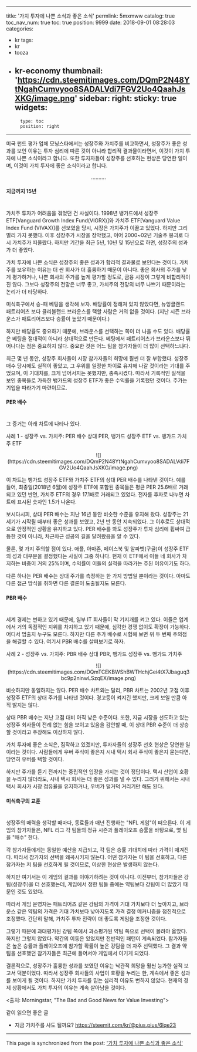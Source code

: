 
---
title: '가치 투자에 나쁜 소식과 좋은 소식'
permlink: 5mxmww
catalog: true
toc_nav_num: true
toc: true
position: 9999
date: 2018-09-01 08:28:03
categories:
- kr
tags:
- kr
- tooza
- kr-economy
thumbnail: 'https://cdn.steemitimages.com/DQmP2N48YtNgahCumvyoo8SADALVdi7FGV2Uo4QaahJsXKG/image.png'
sidebar:
    right:
        sticky: true
widgets:
    -
        type: toc
        position: right
---


미국 펀드 평가 업체 모닝스타에서는 성장주와 가치주를 비교하면서, 성장주가 좋은 성과를 보인 이유는 투자 심리에 따른 것이 아니라 합리적 결과물이라면서, 이것이 가치 투자에 나쁜 소식이라고 합니다.  또한 투자자들이 성장주를 선호하는 현상은 당연한 일이며, 이것이 가치 투자에 좋은 소식이라고 합니다.  

<center>
..........
</center>

#### 지금까지 15년 
# 
가치주 투자가 어려움을 겪었던 건 사실이다. 1998년 뱅가드에서 성장주 ETF[Vanguard Growth Index Fund(VIGRX)]와 가치주 ETF[Vanguard Value Index Fund (VIVAX)]를 선보였을 당시, 시장은 가치주가 이끌고 있었다. 하지만 그리 멀리 가지 못했다. 이후 성장주가 시장을 장악했고, 이어 2000~02년 기술주 붕괴로 다시 가치주가 떠올랐다. 하지만 기간을 최근 5년, 10년 및 15년으로 하면, 성장주의 성과가 더 좋았다.  

가치 투자에 나쁜 소식은 성장주의 좋은 성과가 합리적 결과물로 보인다는 것이다. 가치주를 보유하는 이유는 더 싼 회사가 더 훌륭하기 때문이 아니다. 좋은 회사의 주가를 낮게 평가하거나, 나쁜 회사의 주가를 높게 평가할 정도로, 금융 시장이 그렇게 비합리적이진 않다. 그보다 성장주의 전망은 너무 좋고, 가치주의 전망의 너무 나쁘기 때문이라는 논리가 더 타당하다.  

미식축구에서 승-패 베팅을 생각해 보자. 배당률이 정해져 있지 않았다면, 뉴잉글랜드 패트리어츠 보다 클리블랜드 브라운스를 택할 사람은 거의 없을 것이다.  (지난 시즌 브라운스가 패트리어츠보다 승률이 높았기 때문이다.)   

하지만 배당률도 중요하기 때문에, 브라운스를 선택하는 쪽이 더 나을 수도 있다. 배당률은 베팅을 절대적이 아니라 상대적으로 만든다. 베팅에서 패트리어츠가 브라운스보다 뛰어나다는 점은 중요하지 않다. 중요한 것은 어느 팀을 참가자들이 더 많이 선택하느냐다.  

최근 몇 년 동안, 성장주 회사들이 시장 참가자들의 희망에 훨씬 더 잘 부합했다. 성장주 매수 당시에도 실적이 좋았고, 그 우위를 일정한 차이로 유지해 나갈 것이라는 기대를 주었으며, 이 기대치를, 크게 넘어서지는 못했지만, 충족시켰다. 따라서 기록적인 실적을 보인 종목들로 가득한 뱅가드의 성장주 ETF가 좋은 수익률을 기록했던 것이다. 주가는 기업을 따라가기 마련이므로.  

#### PER 배수 
#
그 증거는 아래 차트에 나타나 있다. 

사례 1 - 성장주 vs. 가치주: PER 배수 
상대 PER, 뱅가드 성장주 ETF vs. 뱅가드 가치주 ETF 

<center> 
![](https://cdn.steemitimages.com/DQmP2N48YtNgahCumvyoo8SADALVdi7FGV2Uo4QaahJsXKG/image.png)
</center> 

이 차트는 뱅가드 성장주 ETF와 가치주 ETF의 상대 PER 배수를 나타낸 것이다. 예를 들어, 최종일(2018년 6월)에 성장주 ETF에 포함된 종목들은 평균 PER 25.6배로 거래되고 있던 반면, 가치주 ETF의 경우 17.1배로 거래되고 있었다. 전자를 후자로 나누면 차트에 표시된 숫자인 1.5가 나온다. 

보시다시피, 상대 PER 배수는 지난 16년 동안 비슷한 수준을 유지해 왔다. 성장주는 21세기가 시작될 때부터 좋은 성과를 보였고, 2년 반 동안 지속되었다. 그 이후로도 상대적으로 안정적인 상황을 유지하고 있다. PER 배수를 봐도 성장주가 투자 심리에 휩싸여 급등한 것이 아니라, 차근차근 성공의 길을 달려왔음을 알 수 있다. 

물론, 몇 가지 주의할 점이 있다. 애플, 아마존, 페이스북 및 알파벳(구글)이 성장주 ETF의 성과 대부분을 결정했다는 사실이 그중 하나다.  현재 이 ETF에서 이들 네 회사가 차지하는 비중이 거의 25%이며, 수익률이 이들의 실적을 따라가는 주된 이유이기도 하다.  

다른 하나는 PER 배수는 상대 주가를 측정하는 한 가지 방법일 뿐이라는 것이다. 아마도 다른 접근 방식을 취하면 다른 결론이 도출될지도 모른다. 

#### PBR 배수 
#
세계 경제는 변하고 있기 때문에, 일부 IT 회사들이 막 기지개를 켜고 있다. 이들은 업계에서 거의 독점적인 지위를 차지하고 있기 때문에, 심각한 경쟁 없이도 확장이 가능하다. 어디서 멈출지 누구도 모른다. 하지만 다른 주가 배수로 시험해 보면 위 두 번째 주의점을 해결할 수 있다. 여기서 PBR 배수를 살펴보기로 하자.  

사례 2 - 성장주 vs. 가치주: PBR 배수 
상대 PBR, 뱅가드 성장주 vs. 뱅가드 가치주 

<center> 
![](https://cdn.steemitimages.com/DQmTCEKBWShBWTHchjGei4tX7Jbaguq3bc9p2ninwLSzqEX/image.png)
</center> 

비슷하지만 동일하지는 않다. PER 배수 차트와는 달리, PBR 차트는 2002년 고점 이후 성장주 ETF의 상대 주가를 나타낸 것이다. 경고등이 켜지긴 했지만, 크게 보일 만큼 아직 밝지는 않다.  

상대 PBR 배수는 지난 고점 대비 아직 낮은 수준이다.  또한, 지금 시장을 선도하고 있는 성장주 회사들이 전례 없는 힘을 보이고 있음을 감안할 때, 이 상대 PBR 수준이 더 상승할 것이라고 주장해도 이상하지 않다. 

가치 투자에 좋은 소식은, 짐작하고 있겠지만, 투자자들의 성장주 선호 현상은 당연한 일이라는 것이다. 사람들에게 우버 주식이 좋은지 시내 택시 회사 주식이 좋은지 묻는다면, 당연히 우버를 택할 것이다.  

하지만 주가를 듣기 전까지는 중립적인 입장을 가지는 것이 정답이다. 택시 산업이 호황을 누리지 않더라도, 시내 택시 회사는  더 좋은 성과를 낼 수 있다. 그러기 위해서는 시내 택시 회사가 시장 점유율을 유지하거나, 우버가  덜거덕 거리기만 해도 된다.

#### 미식축구의 교훈 
#
성장주의 매력을 생각할 때마다, 동료들과 매년 진행하는 "NFL 게임"이 떠오른다. 이 게임의 참가자들은, NFL 리그 각 팀들의  정규 시즌과 플레이오프 승률을 바탕으로, 몇 팀을 "매수" 한다.  

각 참가자들에게는 동일한 예산을 지급되고, 각 팀은 승률 기대치에 따라 가격이 매겨진다. 따라서 참가자의 선택을 왜곡시키지 않는다. 어떤 참가자는 이 팀을 선호하고, 다른 참가자는 저 팀을 선호하게 될 것이므로, 이상한 현상은 발생하지 않는다. 

하지만 여기서는 이 게임의 결과를 이야기하려는 것이 아니다. 이전부터, 참가자들은 강팀(성장주)을 더 선호했는데, 게임에서 정한 팀들 중에는 약팀보다 강팀이 더 많았기 때문인 것도 있었다.  

따라서 게임 운영자는 패트리어츠 같은 강팀의 가격이 기대 가치보다 더 높아지고, 브라운스 같은 약팀의 가격은 기대 가치보다 낮아지도록 가격 결정 메커니즘을 점진적으로 조정했다. 간단히 말해, 가치주 투자 전략이 더 좋도록 게임을 조정한 것이다. 

그렇기 때문에 과대평가된 강팀 쪽에서 과소평가된 약팀 쪽으로 선택이 몰려야 옳았다. 하지만 그렇지 않았다. 약간의 이동은 있었지만 전반적인 패턴이 계속되었다. 참가자들은 높은 승률과 플레이오프에 참가할 확률이 높은 강팀을 더 자주 선택했다.  그 결과 약팀을 선호했던 참가자들은 최근에 들어서야 게임에서 이기게 되었다.  

결론적으로, 성장주가 훌륭한 성과를 보였던 이유는 낙관적 희망을 훨씬 능가한 실적 보고서 덕분이었다. 따라서 성장주 회사들의 사업이 호황을 누리는 한, 계속에서 좋은 성과를 보이게 될 것이다. 하지만 가치 투자를 믿는 심리적 이유도 변하지 않았다. 현재의 경제 상황에서도 가치 투자의 이유는 계속 살아남을 것이다.  

<출처: Morningstar, "The Bad and Good News for Value Investing"> 

같이 읽으면 좋은 글 

- 지금 가치주를 사도 될까요?
https://steemit.com/kr/@pius.pius/6lqe23

- - -

This page is synchronized from the post: ['가치 투자에 나쁜 소식과 좋은 소식'](https://steemit.com/@pius.pius/5mxmww)
